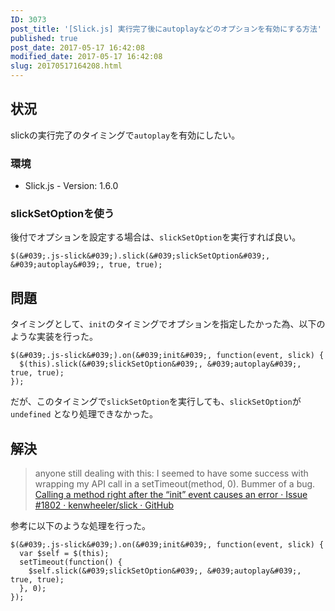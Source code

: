 ```yaml
---
ID: 3073
post_title: '[Slick.js] 実行完了後にautoplayなどのオプションを有効にする方法'
published: true
post_date: 2017-05-17 16:42:08
modified_date: 2017-05-17 16:42:08
slug: 20170517164208.html
---
```

## 状況
slickの実行完了のタイミングで`autoplay`を有効にしたい。

### 環境
* Slick.js - Version: 1.6.0


### slickSetOptionを使う
後付でオプションを設定する場合は、`slickSetOption`を実行すれば良い。

```language-javascript
$(&#039;.js-slick&#039;).slick(&#039;slickSetOption&#039;, &#039;autoplay&#039;, true, true);
```


## 問題
タイミングとして、`init`のタイミングでオプションを指定したかった為、以下のような実装を行った。

```language-javascript
$(&#039;.js-slick&#039;).on(&#039;init&#039;, function(event, slick) {
  $(this).slick(&#039;slickSetOption&#039;, &#039;autoplay&#039;, true, true);
});
```

だが、このタイミングで`slickSetOption`を実行しても、`slickSetOption`が `undefined` となり処理できなかった。


## 解決
> anyone still dealing with this: I seemed to have some success with wrapping my API call in a setTimeout(method, 0). Bummer of a bug.
[Calling a method right after the “init” event causes an error · Issue #1802 · kenwheeler/slick · GitHub](https://github.com/kenwheeler/slick/issues/1802)

参考に以下のような処理を行った。

```language-javascript
$(&#039;.js-slick&#039;).on(&#039;init&#039;, function(event, slick) {
  var $self = $(this);
  setTimeout(function() {
    $self.slick(&#039;slickSetOption&#039;, &#039;autoplay&#039;, true, true);
  }, 0);
});
```